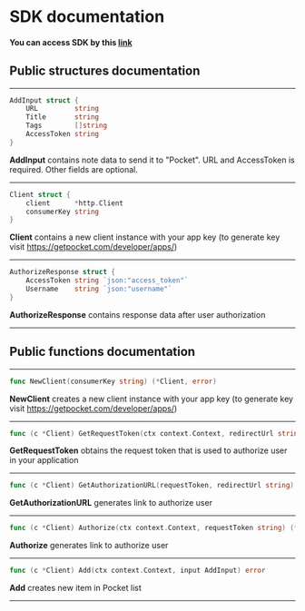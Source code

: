 # SDK documentation
#### You can access SDK by this [link](https://github.com/siteddv/golang-pocket-sdk)

## Public structures documentation
* **
```go
AddInput struct {
    URL         string
    Title       string
    Tags        []string
    AccessToken string
}
```

**AddInput** contains note data to send it to "Pocket". 
URL and AccessToken is required. Other fields are optional.
* **

```go
Client struct {
    client      *http.Client
    consumerKey string
}
```

**Client** contains a new client instance with your app key (to generate key visit https://getpocket.com/developer/apps/)
* **

```go
AuthorizeResponse struct {
    AccessToken string `json:"access_token"`
    Username    string `json:"username"`
}
```

**AuthorizeResponse** contains response data after user authorization
* **

## Public functions documentation
* **

```go
func NewClient(consumerKey string) (*Client, error)
```

**NewClient** creates a new client instance with your app key (to generate key visit https://getpocket.com/developer/apps/)
* **

```go
func (c *Client) GetRequestToken(ctx context.Context, redirectUrl string) (string, error)
```

**GetRequestToken** obtains the request token that is used to authorize user in your application
* **

```go
func (c *Client) GetAuthorizationURL(requestToken, redirectUrl string) (string, error)
```

**GetAuthorizationURL** generates link to authorize user
* **

```go
func (c *Client) Authorize(ctx context.Context, requestToken string) (*AuthorizeResponse, error)
```

**Authorize** generates link to authorize user
* **

```go
func (c *Client) Add(ctx context.Context, input AddInput) error
```

**Add** creates new item in Pocket list
* **
